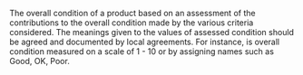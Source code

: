 The overall condition of a product based on an assessment of the contributions to the overall condition made by the various criteria considered. The meanings given to the values of assessed condition should be agreed and documented by local agreements. For instance, is overall condition measured on a scale of 1 - 10 or by assigning names such as Good, OK, Poor.
